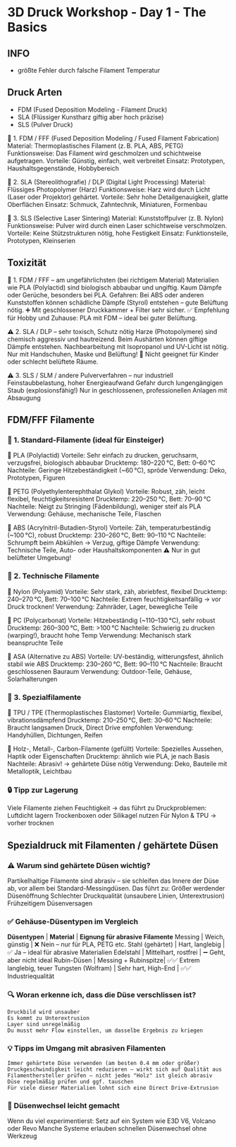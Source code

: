 # 3D Druck Workshop - Day 1 - The Basics

## INFO
* größte Fehler durch falsche Filament Temperatur 


## Druck Arten
* FDM (Fused Deposition Modeling - Filament Druck)
* SLA (Flüssiger Kunstharz giftig aber hoch präzise)
* SLS (Pulver Druck)

🔧 1. FDM / FFF (Fused Deposition Modeling / Fused Filament Fabrication)
    Material: Thermoplastisches Filament (z. B. PLA, ABS, PETG)
    Funktionsweise: Das Filament wird geschmolzen und schichtweise aufgetragen.
    Vorteile: Günstig, einfach, weit verbreitet
    Einsatz: Prototypen, Haushaltsgegenstände, Hobbybereich

🧪 2. SLA (Stereolithografie) / DLP (Digital Light Processing)
    Material: Flüssiges Photopolymer (Harz)
    Funktionsweise: Harz wird durch Licht (Laser oder Projektor) gehärtet.
    Vorteile: Sehr hohe Detailgenauigkeit, glatte Oberflächen
    Einsatz: Schmuck, Zahntechnik, Miniaturen, Formenbau

🧲 3. SLS (Selective Laser Sintering)
    Material: Kunststoffpulver (z. B. Nylon)
    Funktionsweise: Pulver wird durch einen Laser schichtweise verschmolzen.
    Vorteile: Keine Stützstrukturen nötig, hohe Festigkeit
    Einsatz: Funktionsteile, Prototypen, Kleinserien


## Toxizität
🥇 1. FDM / FFF – am ungefährlichsten (bei richtigem Material)
    Materialien wie PLA (Polylactid) sind biologisch abbaubar und ungiftig.
    Kaum Dämpfe oder Gerüche, besonders bei PLA.
    Gefahren: Bei ABS oder anderen Kunststoffen können schädliche Dämpfe (Styrol) entstehen – gute Belüftung nötig.
    ➕ Mit geschlossener Druckkammer + Filter sehr sicher.
✅ Empfehlung für Hobby und Zuhause: PLA mit FDM – ideal bei guter Belüftung.

⚠️ 2. SLA / DLP – sehr toxisch, Schutz nötig
    Harze (Photopolymere) sind chemisch aggressiv und hautreizend.
    Beim Aushärten können giftige Dämpfe entstehen.
    Nachbearbeitung mit Isopropanol und UV-Licht ist nötig.
    Nur mit Handschuhen, Maske und Belüftung!
🚫 Nicht geeignet für Kinder oder schlecht belüftete Räume.

⚠️ 3. SLS / SLM / andere Pulververfahren – nur industriell
    Feinstaubbelastung, hoher Energieaufwand
    Gefahr durch lungengängigen Staub (explosionsfähig!)
    Nur in geschlossenen, professionellen Anlagen mit Absaugung


## FDM/FFF Filamente
### 🧵 1. Standard-Filamente (ideal für Einsteiger)
🔹 PLA (Polylactid)
    Vorteile: Sehr einfach zu drucken, geruchsarm, verzugsfrei, biologisch abbaubar
    Drucktemp: 180–220 °C, Bett: 0–60 °C
    Nachteile: Geringe Hitzebeständigkeit (~60 °C), spröde
    Verwendung: Deko, Prototypen, Figuren

🔹 PETG (Polyethylenterephthalat Glykol)
    Vorteile: Robust, zäh, leicht flexibel, feuchtigkeitsresistent
    Drucktemp: 220–250 °C, Bett: 70–90 °C
    Nachteile: Neigt zu Stringing (Fädenbildung), weniger steif als PLA
    Verwendung: Gehäuse, mechanische Teile, Flaschen

🔹 ABS (Acrylnitril-Butadien-Styrol)
    Vorteile: Zäh, temperaturbeständig (~100 °C), robust
    Drucktemp: 230–260 °C, Bett: 90–110 °C
    Nachteile: Schrumpft beim Abkühlen → Verzug, giftige Dämpfe
    Verwendung: Technische Teile, Auto- oder Haushaltskomponenten
    ⚠️ Nur in gut belüfteter Umgebung!

### 🧪 2. Technische Filamente
🔹 Nylon (Polyamid)
    Vorteile: Sehr stark, zäh, abriebfest, flexibel
    Drucktemp: 240–270 °C, Bett: 70–100 °C
    Nachteile: Extrem feuchtigkeitsanfällig → vor Druck trocknen!
    Verwendung: Zahnräder, Lager, bewegliche Teile

🔹 PC (Polycarbonat)
    Vorteile: Hitzebeständig (~110–130 °C), sehr robust
    Drucktemp: 260–300 °C, Bett: >100 °C
    Nachteile: Schwierig zu drucken (warping!), braucht hohe Temp
    Verwendung: Mechanisch stark beanspruchte Teile

🔹 ASA (Alternative zu ABS)
    Vorteile: UV-beständig, witterungsfest, ähnlich stabil wie ABS
    Drucktemp: 230–260 °C, Bett: 90–110 °C
    Nachteile: Braucht geschlossenen Bauraum
    Verwendung: Outdoor-Teile, Gehäuse, Solarhalterungen

### 🌈 3. Spezialfilamente
🔹 TPU / TPE (Thermoplastisches Elastomer)
    Vorteile: Gummiartig, flexibel, vibrationsdämpfend
    Drucktemp: 210–250 °C, Bett: 30–60 °C
    Nachteile: Braucht langsamen Druck, Direct Drive empfohlen
    Verwendung: Handyhüllen, Dichtungen, Reifen

🔹 Holz-, Metall-, Carbon-Filamente (gefüllt)
    Vorteile: Spezielles Aussehen, Haptik oder Eigenschaften
    Drucktemp: ähnlich wie PLA, je nach Basis
    Nachteile: Abrasiv! → gehärtete Düse nötig
    Verwendung: Deko, Bauteile mit Metalloptik, Leichtbau

### 🔒 Tipp zur Lagerung
Viele Filamente ziehen Feuchtigkeit → das führt zu Druckproblemen:
    Luftdicht lagern
    Trockenboxen oder Silikagel nutzen
    Für Nylon & TPU → vorher trocknen


## Spezialdruck mit Filamenten / gehärtete Düsen

### ⚠️ Warum sind gehärtete Düsen wichtig?
Partikelhaltige Filamente sind abrasiv – sie schleifen das Innere der Düse ab, vor allem bei Standard-Messingdüsen. Das führt zu:
    Größer werdender Düsenöffnung
    Schlechter Druckqualität (unsaubere Linien, Unterextrusion)
    Frühzeitigem Düsenversagen

### ✅ Gehäuse-Düsentypen im Vergleich
**Düsentypen**      | **Material**         | **Eignung für abrasive Filamente**
Messing             | Weich, günstig       | ❌ Nein – nur für PLA, PETG etc.
Stahl (gehärtet)    | Hart, langlebig      | ✅ Ja – ideal für abrasive Materialien
Edelstahl           | Mittelhart, rostfrei | ➖ Geht, aber nicht ideal
Rubin-Düsen         | Messing + Rubinspitze| ✅✅ Extrem langlebig, teuer
Tungsten (Wolfram)  | Sehr hart, High-End  | ✅✅ Industriequalität

### 🔍 Woran erkenne ich, dass die Düse verschlissen ist?
    Druckbild wird unsauber
    Es kommt zu Unterextrusion
    Layer sind unregelmäßig
    Du musst mehr Flow einstellen, um dasselbe Ergebnis zu kriegen

### 💡 Tipps im Umgang mit abrasiven Filamenten
    Immer gehärtete Düse verwenden (am besten 0.4 mm oder größer)
    Druckgeschwindigkeit leicht reduzieren – wirkt sich auf Qualität aus
    Filamenthersteller prüfen – nicht jedes "Holz" ist gleich abrasiv
    Düse regelmäßig prüfen und ggf. tauschen
    Für viele dieser Materialien lohnt sich eine Direct Drive-Extrusion

### 🔧 Düsenwechsel leicht gemacht
Wenn du viel experimentierst:
    Setz auf ein System wie E3D V6, Volcano oder Revo
    Manche Systeme erlauben schnellen Düsenwechsel ohne Werkzeug
